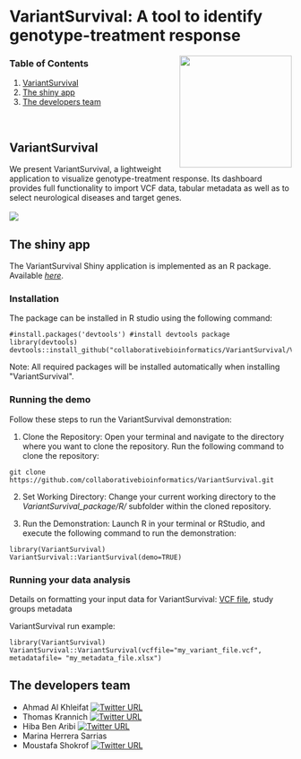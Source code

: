 # VariantSurvival: A tool to identify genotype-treatment response
<img src="https://user-images.githubusercontent.com/41301333/195215088-8404f200-8297-4322-a30f-c84f526aa620.png" width="200" height="200" align="right">

### Table of Contents
1. [VariantSurvival](#variantsurvival)
2. [The shiny app](#the-shiny-app)
3. [The developers team](#the-developers-team)
<br>


## VariantSurvival
We present VariantSurvival, a lightweight application to visualize genotype-treatment response.
Its dashboard provides full functionality to import VCF data, tabular metadata as well as to select neurological diseases and target genes.
<br><br>
<img src="https://github.com/collaborativebioinformatics/VariantSurvival/blob/main/img/VariantSurvival.svg">


## The shiny app
The VariantSurvival Shiny application is implemented as an R package. Available [_here_](https://github.com/collaborativebioinformatics/VariantSurvival/tree/main/VariantSurvival_package).


### Installation
The package can be installed in R studio using the following command:

```
#install.packages('devtools') #install devtools package
library(devtools)
devtools::install_github("collaborativebioinformatics/VariantSurvival/VariantSurvival_package")
```
Note: All required packages will be installed automatically when installing "VariantSurvival".


### Running the demo
Follow these steps to run the VariantSurvival demonstration:

  1. Clone the Repository: Open your terminal and navigate to the directory where you want to clone the repository. Run the following command to clone the repository:
     
  ```
  git clone https://github.com/collaborativebioinformatics/VariantSurvival.git
  ```
  
  2. Set Working Directory: Change your current working directory to the _VariantSurvival_package/R/_ subfolder within the cloned repository.
     
  3. Run the Demonstration: Launch R in your terminal or RStudio, and execute the following command to run the demonstration:
  
  ```
  library(VariantSurvival)
  VariantSurvival::VariantSurvival(demo=TRUE)
  ```


### Running your data analysis
Details on formatting your input data for VariantSurvival: [VCF file](https://github.com/collaborativebioinformatics/VariantSurvival/blob/main/docs/preprocessing/prepareVCF.md), study groups metadata

VariantSurvival run example:
```
library(VariantSurvival)
VariantSurvival::VariantSurvival(vcffile="my_variant_file.vcf", metadatafile= "my_metadata_file.xlsx")
```


## The developers team

* Ahmad Al Khleifat [![Twitter URL](https://img.shields.io/twitter/url/https/twitter.com/AhmadAlKhleifat.svg?style=social&label=Follow%20%40AhmadAlKhleifat)](https://twitter.com/AhmadAlKhleifat)
* Thomas Krannich [![Twitter URL](https://img.shields.io/twitter/url/https/twitter.com/krannich479.svg?style=social&label=Follow%20%40krannich479)](https://twitter.com/krannich479)
* Hiba Ben Aribi [![Twitter URL](https://img.shields.io/twitter/url/https/twitter.com/Hiba_BenAribi.svg?style=social&label=Follow%20%40Hiba_BenAribi)](https://twitter.com/Hiba_BenAribi)
* Marina Herrera Sarrias
* Moustafa Shokrof [![Twitter URL](https://img.shields.io/twitter/url/https/twitter.com/mostafashokrof2.svg?style=social&label=Follow%20%40mostafashokrof2)](https://twitter.com/mostafashokrof2)


